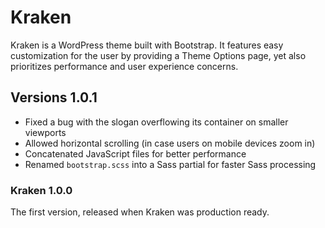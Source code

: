 # Kraken #

Kraken is a WordPress theme built with Bootstrap. It features easy customization for the user by providing a Theme Options page, yet also prioritizes performance and user experience concerns.

## Versions 1.0.1 ##

- Fixed a bug with the slogan overflowing its container on smaller viewports
- Allowed horizontal scrolling (in case users on mobile devices zoom in)
- Concatenated JavaScript files for better performance
- Renamed `bootstrap.scss` into a Sass partial for faster Sass processing

### Kraken 1.0.0 ###

The first version, released when Kraken was production ready.